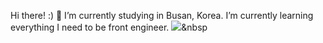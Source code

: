 Hi there! :) 👋
I’m currently studying in Busan, Korea.
I’m currently learning everything I need to be front engineer.
<img src="https://img.shields.io/badge/${아이콘}-${색상}?style=${뱃지스타일}&logo=${텍스트}&logoColor=${텍스트 색상}"/></a>&nbsp
